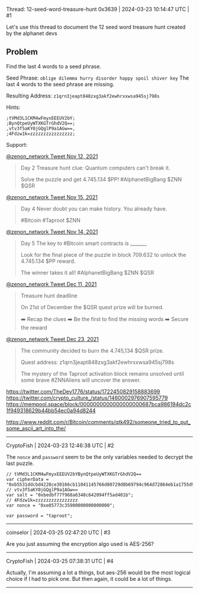 Thread: 12-seed-word-treasure-hunt
0x3639 | 2024-03-23 10:14:47 UTC | #1

Let's use this thread to document the 12 seed word treasure hunt created by the alphanet devs

## Problem

Find the last 4 words to a seed phrase.

Seed Phrase:
`oblige dilemma hurry disorder happy spoil shiver key`
The last 4 words to the seed phrase are missing.  

Resulting Address:
`z1qrn3jeapt848zxg3akf2ewhrxxwsa945sj798s`

Hints:

```
;tVMd3L1CKM4wFmyxEEEUV2bY;
;BynQtpeUyWTXKGTrGhdV2Q==;
,vtv3f5aKY0jGQglP9a1AGw==,
;4Fdzw1k=zzzzzzzzzzzzzzzz;
```
Support:

[@zenon_network Tweet Nov 12, 2021](https://twitter.com/Zenon_Network/status/1461013302369132544)
> Day 2
> Treasure hunt clue: Quantum computers can't break it.
> 
> Solve the puzzle and get 4.745.134 $PP!
> #AlphanetBigBang $ZNN $QSR

[@zenon_network Tweet Nov 15, 2021](https://twitter.com/Zenon_Network/status/1460240120309760010)
> Day 4
> Never doubt you can make history.
> You already have.
> 
> #Bitcoin #Taproot $ZNN

[@zenon_network Tweet Nov 14, 2021](https://twitter.com/Zenon_Network/status/1459863534330957825)
> Day 5
> The key to #Bitcoin smart contracts is _______
> 
> Look for the final piece of the puzzle in block 709.632 to unlock the 4.745.134 $PP reward.
> 
> The winner takes it all!
> #AlphanetBigBang  $ZNN $QSR

[@zenon_network Tweet Dec 11, 2021](https://twitter.com/Zenon_Network/status/1469733266093588483)
> Treasure hunt deadline
> 
> On 21st of December the $QSR quest prize will be burned.
> 
> ➡️ Recap the clues 
> ➡️ Be the first to find the missing words
> ➡️ Secure the reward

[@zenon_network Tweet Dec 23, 2021](https://twitter.com/Zenon_Network/status/1474087562142785537)
> The community decided to burn the 4.745,134 $QSR prize.
> 
> Quest address:
> z1qrn3jeapt848zxg3akf2ewhrxxwsa945sj798s
> 
> The mystery of the Taproot activation block remains unsolved until some brave #ZNNAliens will uncover the answer.




https://twitter.com/TheDev1776/status/1722450829158883699
https://twitter.com/crypto_culture_/status/1460002976907595779
https://mempool.space/block/0000000000000000000687bca986194dc2c1f949318629b44bb54ec0a94d8244

https://www.reddit.com/r/Bitcoin/comments/qtk492/someone_tried_to_put_some_ascii_art_into_the/

-------------------------

CryptoFish | 2024-03-23 12:46:38 UTC | #2

The `nonce` and `password` seem to be the only variables needed to decrypt the last puzzle.

```
// tVMd3L1CKM4wFmyxEEEUV2bYBynQtpeUyWTXKGTrGhdV2Q==
var cipherData = "0xb5531ddcbd4228ce30166cb11041145766d80729d0b69794c964d72864eb1a1755d9";
// vtv3f5aKY0jGQglP9a1AGw==
var salt = "0xbedbf77f968a6348c642094ff5ad401b";
// 4Fdzw1k=zzzzzzzzzzzzzzzz
var nonce = "0xe05773c35900000000000000";

var password = "taproot";
```

-------------------------

coinselor | 2024-03-25 02:47:20 UTC | #3

Are you just assuming the encryption algo used is AES-256?

-------------------------

CryptoFish | 2024-03-25 07:38:31 UTC | #4

Actually, I'm assuming a lot a things, but aes-256 would be the most logical choice if I had to pick one. But then again, it could be a lot of things.

-------------------------

